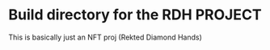 # Build directory for the RDH PROJECT

<p>This is basically just an NFT proj (Rekted Diamond Hands)</p>
